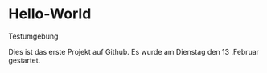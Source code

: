 
# Hello-World
Testumgebung


Dies ist das erste Projekt auf Github. Es wurde am Dienstag den 13 .Februar gestartet.
